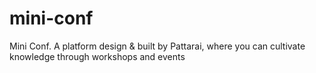 # mini-conf
Mini Conf. A platform design &amp; built by Pattarai, where you can cultivate knowledge through workshops and events
